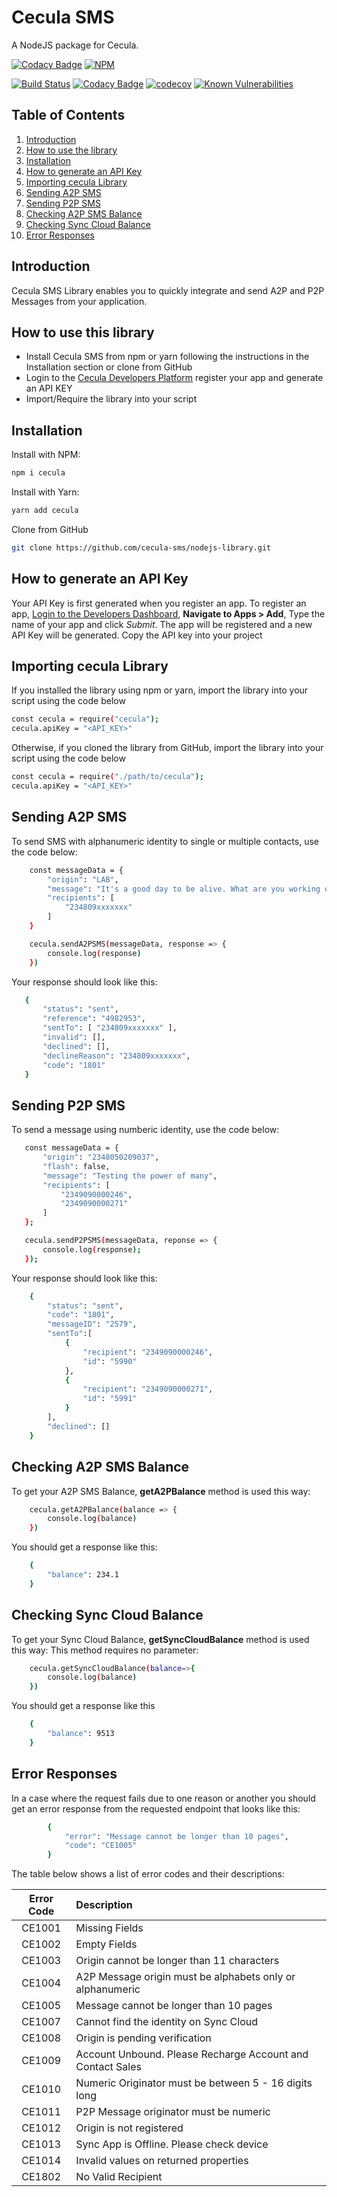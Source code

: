 # Cecula SMS
A NodeJS package for Cecula.

[![Codacy Badge](https://api.codacy.com/project/badge/Grade/7dc6b5bfdedd404882b2355a6fcd1bfb)](https://app.codacy.com/app/godwin-noah/node-library?utm_source=github.com&utm_medium=referral&utm_content=cecula-sms/node-library&utm_campaign=Badge_Grade_Dashboard)
[![NPM](https://nodei.co/npm/cecula.png)](https://nodei.co/npm/cecula/)

[![Build Status](https://travis-ci.org/cecula-sms/node-library.svg?branch=master)](https://travis-ci.org/cecula-sms/node-library)
[![Codacy Badge](https://api.codacy.com/project/badge/Grade/f7638cf03c6b4adc807d662f2063974a)](https://www.codacy.com/app/godwin-noah/node-library?utm_source=github.com&amp;utm_medium=referral&amp;utm_content=cecula-sms/node-library&amp;utm_campaign=Badge_Grade)
[![codecov](https://codecov.io/gh/cecula-sms/node-library/branch/master/graph/badge.svg)](https://codecov.io/gh/cecula-sms/node-library)
[![Known Vulnerabilities](https://snyk.io/test/github/cecula-sms/node-library/badge.svg)](https://snyk.io/test/github/cecula-sms/node-library) 

## Table of Contents
1.  [Introduction](#introduction)
2.  [How to use the library](#how-to-use-this-library)
3.  [Installation](#installation)
4.  [How to generate an API Key](#how-to-generate-an-api-key)
5.  [Importing cecula Library](#importing-cecula-library)
6.  [Sending A2P SMS](#sending-a2p-sms)
7.  [Sending P2P SMS](#sending-p2p-sms)
8.  [Checking A2P SMS Balance](#checking-a2p-sms-balance)
9.  [Checking Sync Cloud Balance](#checking-sync-cloud-balance)
10. [Error Responses](#error-responses)

## Introduction

Cecula SMS Library enables you to quickly integrate and send A2P and P2P Messages from your application.

## How to use this library
*   Install Cecula SMS from npm or yarn following the instructions in the Installation section or clone from GitHub
*   Login to the <a href="https://developer.cecula.com" target="_blank">Cecula Developers Platform</a> register your app and generate an API KEY
*   Import/Require the library into your script

## Installation
Install with NPM:
```sh
npm i cecula
```
Install with Yarn:
```sh
yarn add cecula
```
Clone from GitHub
```sh
git clone https://github.com/cecula-sms/nodejs-library.git
```
 
## How to generate an API Key
Your API Key is first generated when you register an app. To register an app,
<a href="https://developer.cecula.com" target="_blank">Login to the Developers Dashboard</a>, __Navigate to Apps > Add__, Type the name of your app and click *Submit*. The app will be registered and a new API Key will be generated. Copy the API key into your project

## Importing cecula Library
If you installed the library using npm or yarn, import the library into your script using the code below
```sh
const cecula = require("cecula");
cecula.apiKey = "<API_KEY>"
```
Otherwise, if you cloned the library from GitHub, import the library into your script using the code below
```sh
const cecula = require("./path/to/cecula");
cecula.apiKey = "<API_KEY>"
```

## Sending A2P SMS
To send SMS with alphanumeric identity to single or multiple contacts, use the code below:
```sh
    const messageData = {
        "origin": "LAB",
        "message": "It's a good day to be alive. What are you working on?",
        "recipients": [
            "234809xxxxxxx"
        ]
    }

    cecula.sendA2PSMS(messageData, response => {
        console.log(response)
    })
```
Your response should look like this:
 ```sh
    {
        "status": "sent",
        "reference": "4982953",
        "sentTo": [ "234809xxxxxxx" ],
        "invalid": [],
        "declined": [],
        "declineReason": "234809xxxxxxx",
        "code": "1801"
    }
```
## Sending P2P SMS
To send a message using numberic identity, use the code below:
 ```sh
    const messageData = {
        "origin": "2348050209037",
        "flash": false,
        "message": "Testing the power of many",
        "recipients": [
            "2349090000246",
            "2349090000271"
        ]
    };

    cecula.sendP2PSMS(messageData, reponse => {
        console.log(response);
    });
```
Your response should look like this:
```sh
    {
        "status": "sent",
        "code": "1801",
        "messageID": "2579",
        "sentTo":[
            {
                "recipient": "2349090000246",
                "id": "5990"
            },
            {
                "recipient": "2349090000271",
                "id": "5991"
            }
        ],
        "declined": []
    }
```
## Checking A2P SMS Balance
To get your A2P SMS Balance, __getA2PBalance__ method is used this way:
```sh
    cecula.getA2PBalance(balance => {
        console.log(balance)
    })
```

You should get a response like this:
```sh
    {
        "balance": 234.1
    }
```
## Checking Sync Cloud Balance
To get your Sync Cloud Balance, __getSyncCloudBalance__ method is used this way:
This method requires no parameter:
```sh
    cecula.getSyncCloudBalance(balance=>{
        console.log(balance)
    })
```
You should get a response like this
```sh
    {
        "balance": 9513
    }
```

## Error Responses
In a case where the request fails due to one reason or another you should get an error response from the requested endpoint that looks like this:
```sh
        {
            "error": "Message cannot be longer than 10 pages",
            "code": "CE1005"
        }
```
The table below shows a list of error codes and their descriptions:

| Error Code | Description                                                  |
|:----------:| :------------------------------------------------------------|
| CE1001     | Missing Fields                                               |
| CE1002     | Empty Fields                                                 |
| CE1003     | Origin cannot be longer than 11 characters                   |
| CE1004     | A2P Message origin must be alphabets only or alphanumeric    |
| CE1005     | Message cannot be longer than 10 pages                       |
| CE1007     | Cannot find the identity on Sync Cloud                       |
| CE1008     | Origin is pending verification                               |
| CE1009     | Account Unbound. Please Recharge Account and Contact Sales   |
| CE1010     | Numeric Originator must be between 5 - 16 digits long        |
| CE1011     | P2P Message originator must be numeric                       |
| CE1012     | Origin is not registered                                     |
| CE1013     | Sync App is Offline. Please check device                     |
| CE1014     | Invalid values on returned properties                        |
| CE1802     | No Valid Recipient                                           |
